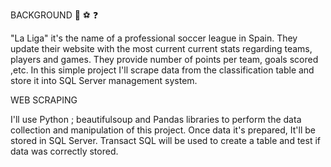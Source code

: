 BACKGROUND  :blue_book: :soccer: :question:

"La Liga" it's the name of a professional soccer league in Spain. They update their website with the most current current stats regarding teams, players and games. They provide number of points per team, goals scored ,etc. In this simple project I'll scrape data from the classification table and store it into SQL Server management system.

WEB SCRAPING 

I'll use Python ; beautifulsoup and Pandas libraries to perform the data collection  and manipulation of this project.
Once data it's prepared, It'll be stored in SQL Server. Transact SQL will be used to create a table and test if data was correctly stored.

